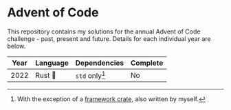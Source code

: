 # Advent of Code
This repository contains my solutions for the annual Advent of Code challenge - past, present and future.
Details for each individual year are below.

| Year | Language | Dependencies | Complete |
|------|----------|--------------|----------|
| 2022 | Rust 🦀  | `std` only[^1] | No     |

[^1]: With the exception of a [framework crate](https://github.com/SomewhereOutInSpace/lib_aoc/), also written by myself.